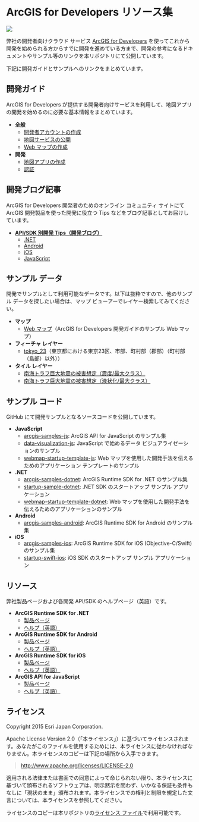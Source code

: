 # ArcGIS for Developers リソース集

![](http://apps.esrij.com/arcgis-dev/guide/img/readme-banner.png)

弊社の開発者向けクラウド サービス [ArcGIS for Developers](https://developers.arcgis.com/en/) を使ってこれから開発を始められる方からすでに開発を進めている方まで、開発の参考になるドキュメントやサンプル等のリンクを本リポジトリにて公開しています。

下記に開発ガイドとサンプルへのリンクをまとめています。

## 開発ガイド

ArcGIS for Developers が提供する開発者向けサービスを利用して、地図アプリの開発を始めるのに必要な基本情報をまとめています。

* __全般__
    * [開発者アカウントの作成](https://github.com/EsriJapan/arcgis-dev-resources/blob/gh-pages/pages/get-dev-account.md)
    * [地図サービスの公開](https://github.com/EsriJapan/arcgis-dev-resources/blob/gh-pages/pages/create-feature-service.md)
    * [Web マップの作成](https://github.com/EsriJapan/arcgis-dev-resources/blob/gh-pages/pages/create-webmap.md)
* __開発__
    * [地図アプリの作成](https://github.com/EsriJapan/arcgis-dev-resources/blob/gh-pages/pages/create-startup-app.md)
    * [認証](https://github.com/EsriJapan/arcgis-dev-resources/blob/gh-pages/pages/authentication.md)

## 開発ブログ記事

ArcGIS for Developers 開発者のためのオンライン コミュニティ サイトにて ArcGIS 開発製品を使った開発に役立つ Tips などをブログ記事としてお届けしています。

* __[API/SDK 別開発 Tips（開発ブログ）](http://arcg.is/1Lv7iof)__
  * [.NET](http://arcg.is/1LPKAcf)
  * [Android](http://arcg.is/1PiwBfG)
  * [iOS](http://arcg.is/1LlUgpi)
  * [JavaScript](http://arcg.is/1X5Q0Sl)

## サンプル データ

開発でサンプルとして利用可能なデータです。以下は抜粋ですので、他のサンプル データを探したい場合は、マップ ビューアーでレイヤー検索してみてください。

* __マップ__
  * [Web マップ](http://www.arcgis.com/home/item.html?id=d3ee769333954213b2f7e894e8e1032c)（ArcGIS for Developers 開発ガイドのサンプル Web マップ）
* __フィーチャ レイヤー__
  * [tokyo_23](http://www.arcgis.com/home/item.html?id=78435abcb1e34327bcf1959d9006a8a5)（東京都における東京23区、市部、町村部（郡部）（町村部（島部）以外））
* __タイル レイヤー__
  * [南海トラフ巨大地震の被害想定（震度/最大クラス）](http://www.arcgis.com/home/item.html?id=df91408d1b424117a24f8ffdc845f825)
  * [南海トラフ巨大地震の被害想定（液状化/最大クラス）](http://www.arcgis.com/home/item.html?id=9a115b3ff9164ddda9f5f3d9ee189a5b)
## サンプル コード

GitHub にて開発サンプルとなるソースコードを公開しています。

* __JavaScript__
  * [arcgis-samples-js](https://github.com/EsriJapan/arcgis-samples-js): ArcGIS API for JavaScript のサンプル集
  * [data-visualization-js](https://github.com/EsriJapan/data-visualization-js): JavaScript で始めるデータ ビジュアライゼーションのサンプル
  * [webmap-startup-template-js](https://github.com/EsriJapan/webmap-startup-template-js): Web マップを使用した開発手法を伝えるためのアプリケーション テンプレートのサンプル
* __.NET__
  * [arcgis-samples-dotnet](https://github.com/EsriJapan/arcgis-samples-dotnet): ArcGIS Runtime SDK for .NET のサンプル集
  * [startup-sample-dotnet](https://github.com/EsriJapan/startup-sample-dotnet): .NET SDK のスタートアップ サンプル アプリケーション
  * [webmap-startup-template-dotnet](https://github.com/EsriJapan/webmap-startup-template-dotnet): Web マップを使用した開発手法を伝えるためのアプリケーションのサンプル
* __Android__
  * [arcgis-samples-android](https://github.com/EsriJapan/arcgis-samples-android): ArcGIS Runtime SDK for Android のサンプル集
* __iOS__
  * [arcgis-samples-ios](https://github.com/EsriJapan/arcgis-samples-ios): ArcGIS Runtime SDK for iOS (Objective-C/Swift) のサンプル集
  * [startup-swift-ios](https://github.com/EsriJapan/startup-swift-ios): iOS SDK のスタートアップ サンプル アプリケーション

## リソース

弊社製品ページおよび各開発 API/SDK のヘルプページ（英語）です。

* __ArcGIS Runtime SDK for .NET__
  * [製品ページ](http://www.esrij.com/products/arcgis-runtime-sdk-for-dotnet/)
  * [ヘルプ（英語）](https://developers.arcgis.com/net/)
* __ArcGIS Runtime SDK for Android__
  * [製品ページ](http://www.esrij.com/products/arcgis-runtime-sdk-for-android/)
  * [ヘルプ（英語）](https://developers.arcgis.com/android/)
* __ArcGIS Runtime SDK for iOS__
  * [製品ページ](http://www.esrij.com/products/arcgis-runtime-sdk-for-ios/)
  * [ヘルプ（英語）](https://developers.arcgis.com/ios/)
* __ArcGIS API for JavaScript__
  * [製品ページ](http://www.esrij.com/products/arcgis-api-for-javascript/)
  * [ヘルプ（英語）](https://developers.arcgis.com/javascript/)

## ライセンス
Copyright 2015 Esri Japan Corporation.

Apache License Version 2.0（「本ライセンス」）に基づいてライセンスされます。あなたがこのファイルを使用するためには、本ライセンスに従わなければなりません。本ライセンスのコピーは下記の場所から入手できます。

> http://www.apache.org/licenses/LICENSE-2.0

適用される法律または書面での同意によって命じられない限り、本ライセンスに基づいて頒布されるソフトウェアは、明示黙示を問わず、いかなる保証も条件もなしに「現状のまま」頒布されます。本ライセンスでの権利と制限を規定した文言については、本ライセンスを参照してください。

ライセンスのコピーは本リポジトリの[ライセンス ファイル](./LICENSE)で利用可能です。
